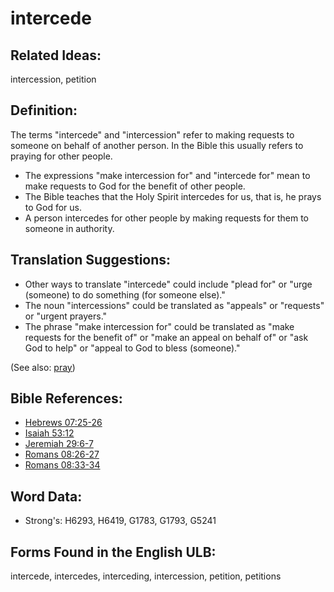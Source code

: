 # intercede

## Related Ideas:

intercession, petition

## Definition:

The terms "intercede" and "intercession" refer to making requests to someone on behalf of another person. In the Bible this usually refers to praying for other people.

* The expressions "make intercession for" and "intercede for" mean to make requests to God for the benefit of other people.
* The Bible teaches that the Holy Spirit intercedes for us, that is, he prays to God for us.
* A person intercedes for other people by making requests for them to someone in authority.

## Translation Suggestions:

* Other ways to translate "intercede" could include "plead for" or "urge (someone) to do something (for someone else)."
* The noun "intercessions" could be translated as "appeals" or "requests" or "urgent prayers."
* The phrase "make intercession for" could be translated as "make requests for the benefit of" or "make an appeal on behalf of" or "ask God to help" or "appeal to God to bless (someone)."

(See also: [pray](../kt/pray.md))

## Bible References:

* [Hebrews 07:25-26](rc://en/tn/help/heb/07/25)
* [Isaiah 53:12](rc://en/tn/help/isa/53/12)
* [Jeremiah 29:6-7](rc://en/tn/help/jer/29/06)
* [Romans 08:26-27](rc://en/tn/help/rom/08/26)
* [Romans 08:33-34](rc://en/tn/help/rom/08/33)

## Word Data:

* Strong's: H6293, H6419, G1783, G1793, G5241

## Forms Found in the English ULB:

intercede, intercedes, interceding, intercession, petition, petitions
